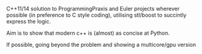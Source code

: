 C++11/14 solution to ProgrammingPraxis and Euler projects wherever possible (in preference to C style coding), utilising stl/boost to succintly express the logic.

Aim is to show that modern c++ is (almost) as concise at Python.

If possible, going beyond the problem and showing a multicore/gpu version